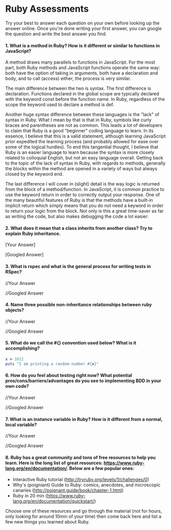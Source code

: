 # Ruby Assessments

Try your best to answer each question on your own before looking up the answer online. Once you're done writing your first answer, you can google the question and write the best answer you find.


#### 1. What is a method in Ruby? How is it different or similar to functions in JavaScript?
A method draws many parallels to functions in JavaScript. For the most part, both Ruby methods and JavaScript functions operate the same way: both have the option of taking in arguments, both have a declaration and body, and to call (access) either, the process is very similar.

The main difference between the two is syntax. The first difference is declaration. Functions declared in the global scope are typically declared with the keyword const before the function name. In Ruby, regardless of the scope the keyword used to declare a method is def.

Another huge syntax difference between these languages is the "lack" of syntax in Ruby. What I mean by that is that in Ruby, symbols like curly braces and parentheses are not as common. This leads a lot of developers to claim that Ruby is a good "beginner" coding language to learn. In its essence, I believe that this is a valid statement, although learning JavaScript prior expedited the learning process (and probably allowed for ease over some of the logical hurdles). To end this tangential thought, I believe that Ruby is an easier language to learn because the syntax is more closely related to colloquial English, but not an easy language overall. Getting back to the topic of the lack of syntax in Ruby, with regards to methods, generally the blocks within the method are opened in a variety of ways but always closed by the keyword end.

The last difference I will cover in (slight) detail is the way logic is returned from the block of a method/function. In JavaScript, it is common practice to use the keyword return in order to correctly output your response. One of the many beautiful features of Ruby is that the methods have a built-in implicit return which simply means that you do not need a keyword in order to return your logic from the block. Not only is this a great time-saver as far as writing the code, but also makes debugging the code a lot easier.

#### 2. What does it mean that a class inherits from another class? Try to explain Ruby inheritance.


[Your Answer]


[Googled Answer]


#### 3. What is rspec and what is the general process for writing tests in RSpec?

//Your Answer

//Googled Answer


#### 4. Name three possible non-inheritance relationships between ruby objects?

//Your Answer

//Googled Answer


#### 5. What do we call the #{} convention used below? What is it accomplishing?

```ruby
x = 1022
puts "I am printing a random number #{x}"
```

#### 6. How do you feel about testing right now? What potential pros/cons/barriers/advantages do you see to implementing BDD in your own code?

//Your Answer

//Googled Answer


#### 7. What is an instance variable in Ruby? How is it different from a normal, local variable?

//Your Answer

//Googled Answer

#### 8. Ruby has a great community and tons of free resources to help you learn. Here is the long list of great resources: https://www.ruby-lang.org/en/documentation/. Below are a few popular ones:
- Interactive Ruby tutorial (http://tryruby.org/levels/1/challenges/0)
- Why's (poigniant) Guide to Ruby: comics, anecdotes, and microscopic canaries (http://poignant.guide/book/chapter-1.html)
- Ruby in 20 min (https://www.ruby-lang.org/en/documentation/quickstart/)


Choose one of these resources and go through the material (not for hours, only looking for around 10min of your time) then come back here and list a few new things you learned about Ruby.
